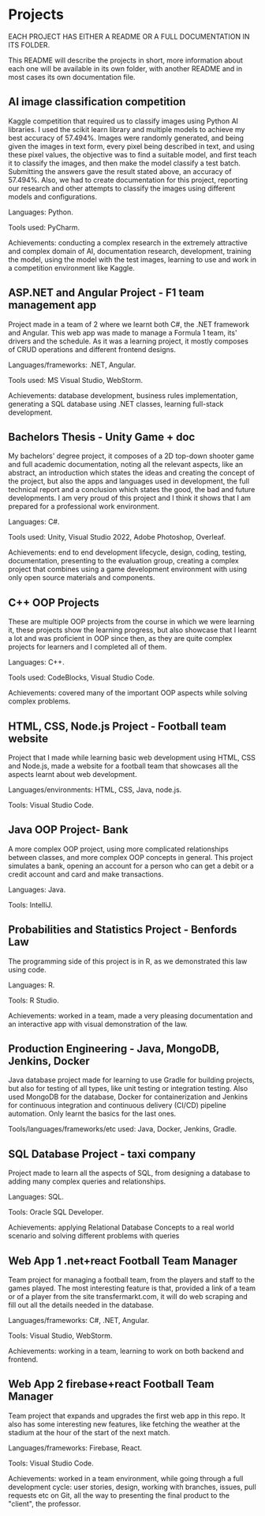 # Projects

EACH PROJECT HAS EITHER A README OR A FULL DOCUMENTATION IN ITS FOLDER.

This README will describe the projects in short, more information about each one will be available in its own folder, with another README and in most cases its own documentation file.

## AI image classification competition

Kaggle competition that required us to classify images using Python AI libraries. I used the scikit learn library and multiple models to achieve my best accuracy of 57.494%. Images were randomly generated, and being given the images in text form, every pixel being described in text, and using these pixel values, the objective was to find a suitable model, and first teach it to classify the images, and then make the model classify a test batch. Submitting the answers gave the result stated above, an accuracy of 57.494%. Also, we had to create documentation for this project, reporting our research and other attempts to classify the images using different models and configurations.

Languages: Python.

Tools used: PyCharm.

Achievements: conducting a complex research in the extremely attractive and complex domain of AI, documentation research, development, training the model, using the model with the test images, learning to use and work in a competition environment like Kaggle.

## ASP.NET and Angular Project - F1 team management app

Project made in a team of 2 where we learnt both C#, the .NET framework and Angular. This web app was made to manage a Formula 1 team, its' drivers and the schedule. As it was a learning project, it mostly composes of CRUD operations and different frontend designs.

Languages/frameworks: .NET, Angular.

Tools used: MS Visual Studio, WebStorm.

Achievements: database development, business rules implementation, generating a SQL database using .NET classes, learning full-stack development.

## Bachelors Thesis - Unity Game + doc

My bachelors' degree project, it composes of a 2D top-down shooter game and full academic documentation, noting all the relevant aspects, like an abstract, an introduction which states the ideas and creating the concept of the project, but also the apps and languages used in development, the full technical report and a conclusion which states the good, the bad and future developments. I am very proud of this project and I think it shows that I am prepared for a professional work environment.

Languages: C#.

Tools used: Unity, Visual Studio 2022, Adobe Photoshop, Overleaf.

Achievements: end to end development lifecycle, design, coding, testing, documentation, presenting to the evaluation group, creating a complex project that combines using a game development environment with using only open source materials and components.

## C++ OOP Projects

These are multiple OOP projects from the course in which we were learning it, these projects show the learning progress, but also showcase that I learnt a lot and was proficient in OOP since then, as they are quite complex projects for learners and I completed all of them.

Languages: C++.

Tools used: CodeBlocks, Visual Studio Code.

Achievements: covered many of the important OOP aspects while solving complex problems.

## HTML, CSS, Node.js Project - Football team website

Project that I made while learning basic web development using HTML, CSS and Node.js, made a website for a football team that showcases all the aspects learnt about web development.

Languages/environments: HTML, CSS, Java, node.js.

Tools: Visual Studio Code.

## Java OOP Project- Bank

A more complex OOP project, using more complicated relationships between classes, and more complex OOP concepts in general. This project simulates a bank, opening an account for a person who can get a debit or a credit account and card and make transactions.

Languages: Java.

Tools: IntelliJ.

## Probabilities and Statistics Project - Benfords Law

The programming side of this project is in R, as we demonstrated this law using code.

Languages: R.

Tools: R Studio.

Achievements: worked in a team, made a very pleasing documentation and an interactive app with visual demonstration of the law.

## Production Engineering - Java, MongoDB, Jenkins, Docker

Java database project made for learning to use Gradle for building projects, but also for testing of all types, like unit testing or integration testing. Also used MongoDB for the database, Docker for containerization and Jenkins for continuous integration and continuous delivery (CI/CD) pipeline automation. Only learnt the basics for the last ones.

Tools/languages/frameworks/etc used: Java, Docker, Jenkins, Gradle.

## SQL Database Project - taxi company

Project made to learn all the aspects of SQL, from designing a database to adding many complex queries and relationships.

Languages: SQL.

Tools: Oracle SQL Developer.

Achievements: applying Relational Database Concepts to a real world scenario and solving different problems with queries

## Web App 1 .net+react Football Team Manager

Team project for managing a football team, from the players and staff to the games played. The most interesting feature is that, provided a link of a team or of a player from the site transfermarkt.com, it will do web scraping and fill out all the details needed in the database.

Languages/frameworks: C#, .NET, Angular.

Tools: Visual Studio, WebStorm.

Achievements: working in a team, learning to work on both backend and frontend.

## Web App 2 firebase+react Football Team Manager

Team project that expands and upgrades the first web app in this repo. It also has some interesting new features, like fetching the weather at the stadium at the hour of the start of the next match.

Languages/frameworks: Firebase, React.

Tools: Visual Studio Code.

Achievements: worked in a team environment, while going through a full development cycle: user stories, design, working with branches, issues, pull requests etc on Git, all the way to presenting the final product to the "client", the professor.
